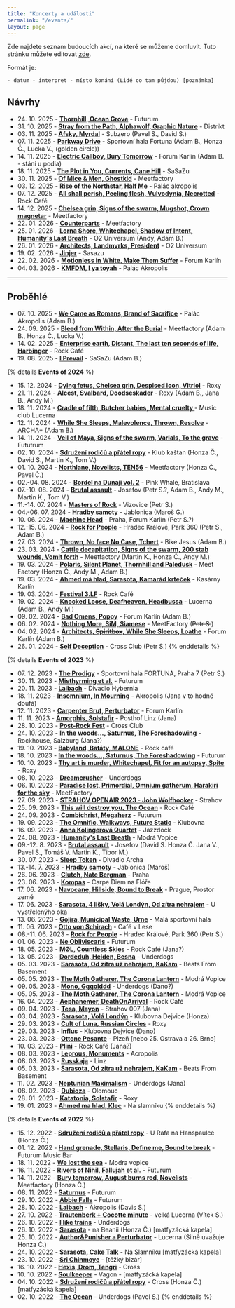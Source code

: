 ```yaml
---
title: "Koncerty a události"
permalink: "/events/"
layout: page
---
```


Zde najdete seznam budoucích akcí, na které se můžeme domluvit. Tuto stránku
můžete editovat [zde](https://github.com/yagarea/blackblog/blob/master/pages/events.md).

Formát je:
```
- datum - interpret - místo konání (Lidé co tam půjdou) [poznámka]
```

## Návrhy
- 24\. 10\. 2025 - **[Thornhill, Ocean Grove](https://goout.net/cs/thornhill%2Bspecial-guests-ocean-grove%2Bbloom/szvketx/)** - Futurum
- 31\. 10\. 2025 - **[Stray from the Path, Alphawolf, Graphic Nature](https://goout.net/cs/stray-from-the-path%2Bspecial-guest-alpha-wolf%2Bgraphic-nature%2Bcalva-louise/szjjbvx/)** - Distrikt
- 03\. 11\. 2025 - **[Afsky, Myrdal](https://obscure.cz/cs/tickets/detail/id/930)** - Subzero (Pavel S., David S.)
- 07\. 11\. 2025 - **[Parkway Drive](https://www.ticketportal.cz/event/Parkway-Drive-20-Year-Anniversary-European-Tour?idp=1462244)** - Sportovní hala Fortuna (Adam B., Honza Č., Lucka V., (golden circle))
- 14\. 11\. 2025 - **[Electric Callboy, Bury Tomorrow](https://www.ticketportal.cz/event/ELECTRIC-CALLBOY-World-Tour-2025)** - Forum Karlín (Adam B. - stání u podia)
- 18\. 11\. 2025 - **[The Plot in You, Currents, Cane Hill](https://goout.net/cs/the-plot-in-you%2Bcurrents%2Bsaosin%2Bcane-hill/szebkrx/)** - SaSaZu
- 30\. 11\. 2025 - **[Of Mice & Men, Ghostkid](https://goout.net/cs/of-mice-and-men%2Bspecial-guest-ghostkid%2Bsupport-gore/szpnptx/)** - Meetfactory
- 03\. 12\. 2025 - **[Rise of the Northstar, Half Me](https://obscure.cz/cs/tickets/detail/id/912)** - Palác akropolis
- 07\. 12\. 2025 - **[All shall perish, Peeling flesh, Vulvodynia, Necrotted](https://obscure.cz/cs/tickets/detail/id/877)** - Rock Café
- 14\. 12\. 2025 - **[Chelsea grin, Signs of the swarm, Mugshot, Crown magnetar](https://obscure.cz/cs/tickets/detail/id/940)** - Meetfactory
- 22\. 01\. 2026 - **[Counterparts](https://meetfactory.cz/en/program/detail/rock-for-people-counterparts)** - Meetfactory
- 25\. 01\. 2026 - **[Lorna Shore, Whitechapel, Shadow of Intent, Humanity's Last Breath](https://www.ticketportal.cz/event/LORNA-SHORE-European-Tour)** - O2 Universum (Andy, Adam B.)
- 26\. 01\. 2026 - **[Architects, Landmvrks, President](https://obscure.cz/cs/tickets/detail/id/932)** - O2 Universum
- 19\. 02\. 2026 - **[Jinjer](https://obscure.cz/cs/tickets/detail/id/918)** - Sasazu
- 22\. 02\. 2026 - **[Motionless in White, Make Them Suffer](https://www.ticketmaster.cz/artist/motionless-in-white-vstupenky/445003)** - Forum Karlín
- 04\. 03\. 2026 - **[KMFDM, I ya toyah](https://obscure.cz/cs/tickets/detail/id/945)** - Palác Akropolis


---

## Proběhlé
- 07\. 10\. 2025 - **[We Came as Romans, Brand of Sacrifice](https://obscure.cz/cs/tickets/detail/id/899)** - Palác Akropolis (Adam B.)
- 24\. 09\. 2025 - **[Bleed from Within, After the Burial](https://goout.net/cs/bleed-from-within%2Bafter-the-burial%2Bgreat-american-ghost/szxjunx/)** - Meetfactory (Adam B., Honza Č., Lucka V.)
- 14\. 02\. 2025 - **[Enterprise earth, Distant, The last ten seconds of life, Harbinger](https://obscure.cz/cs/tickets/detail/id/785)** - Rock Café
- 19\. 08\. 2025 - **[I Prevail](https://www.sasazu-club.com/events/prevail25)** - SaSaZu (Adam B.)


{% details **Events of 2024** %}
- 15\. 12\. 2024 - **[Dying fetus, Chelsea grin, Despised icon, Vitriol](https://obscure.cz/cs/tickets/detail/id/756)** - Roxy
- 21\. 11\. 2024 - **[Alcest, Svalbard, Doodseskader](https://obscure.cz/cs/tickets/detail/id/691)** - Roxy (Adam B., Jana B., Andy M.)
- 18\. 11\. 2024 - **[Cradle of filth, Butcher babies, Mental cruelty ](https://obscure.cz/cs/tickets/detail/id/752)** - Music club Lucerna
- 12\. 11\. 2024 - **[While She Sleeps, Malevolence, Thrown, Resolve](https://goout.net/en/while-she-sleeps/szgsfhx/)** - ARCHA+ (Adam B.)
- 14\. 11\. 2024 - **[Veil of Maya, Signs of the swarm, Varials, To the grave](https://obscure.cz/cs/tickets/detail/id/725)** - Fututrum
- 02\. 10\. 2024 - **[Sdružení rodičů a přátel ropy](kastan.cz/akce/s-r-p-r-janota-1935/)** - Klub kaštan (Honza Č., David S., Martin K., Tom V.)
- 01\. 10\. 2024 - **[Northlane, Novelists, TEN56](https://obscure.cz/cs/tickets/detail/id/708)** - Meetfactory (Honza Č., Pavel Č.)
- 02\.-04\. 08\. 2024 - **[Bordel na Dunaji vol. 2](https://fb.me/e/3IOGL2DYu)** - Pink Whale, Bratislava
- 07\.-10\. 08\. 2024 - **[Brutal assault](https://brutalassault.cz/cs)** - Josefov (Petr S.?, Adam B., Andy M., Martin K., Tom V.)
- 11\.-14\. 07\. 2024 - **[Masters of Rock](https://www.mastersofrock.cz/)** - Vizovice (Petr S.)
- 04\.-06\. 07\. 2024 - **[Hradby samoty](https://www.hradbysamoty.org/)** - Jablonica (Maroš G.)
- 10\. 06\. 2024 - **[Machine Head](https://www.ticketportal.cz/event/MACHINE-HEAD)** - Praha, Forum Karlín (Petr S.?)
- 12\.-15\. 06\. 2024 - **[Rock for People](https://rockforpeople.cz/)** - Hradec Králové, Park 360 (Petr S., Adam B.)
- 27\. 03\. 2024 - **[Thrown, No face No Case, Tchert](https://goout.net/cs/thrown%2Bno-face-no-case%2Btchert/sznwuxw/)** - Bike Jesus (Adam B.)
- 23\. 03\. 2024 - **[Cattle decapitation, Signs of the swarm, 200 stab wounds, Vomit forth](https://obscure.cz/cs/tickets/detail/id/629)** - Meetfactory (Martin K., Honza Č., Andy M.)
- 19\. 03\. 2024 - **[Polaris, Silent Planet, Thornhill and Paledusk](https://goout.net/en/polaris%2Bpaledusk%2Bsilent-planet%2Bthornhill/szcoujw/)** - Meet Factory (Honza Č., Andy M., Adam B.)
- 19\. 03\. 2024 - **[Ahmed má hlad, Sarasota, Kamarád krteček](https://fb.me/e/6URbswu8s)** - Kasárny Karlín
- 19\. 03\. 2024 - **[Festival 3.LF](https://rockcafe.cz/cs/program/freezone-hudebni-charitativni-festival-3-lekarske-fakulty-uk/)** - Rock Café
- 19\. 02\. 2024 - **[Knocked Loose, Deafheaven, Headbussa](https://obscure.cz/cs/tickets/detail/id/670)** - Lucerna (Adam B., Andy M.)
- 09\. 02\. 2024 - **[Bad Omens, Poppy](https://rockforpeople.cz/en/concert/bad-omens-3/)** - Forum Karlín (Adam B.)
- 06\. 02\. 2024 - **[Nothing More, SiM, Siamese](https://goout.net/cs/nothing-more%2Bspecial-guests/szlmwnw/)** - MeetFactory (~~Petr S.~~)
- 04\. 02\. 2024 - **[Architects, ~~Spiritbox~~, While She Sleeps, Loathe](https://fb.me/e/3Rg2C91Rr)** - Forum Karlín (Adam B.)
- 26\. 01\. 2024 - **[Self Deception](https://goout.net/en/self-deception/szvdxgw/)** - Cross Club (Petr S.)
{% enddetails %}

{% details **Events of 2023** %}
- 07\. 12\. 2023 - **[The Prodigy](https://www.ticketmaster.cz/event/the-prodigy-vstupenky/47687)** - Sportovní hala FORTUNA, Praha 7 (Petr S.)
- 30\. 11\. 2023 - **[Misthyrming et al.](https://obscure.cz/cs/tickets/detail/id/590)** - Futurum
- 20\. 11\. 2023 - **[Laibach](https://obscure.cz/cs/tickets/detail/id/593)** - Divadlo Hybernia
- 18\. 11\. 2023 - **[Insomnium, In Mourning](https://obscure.cz/cs/tickets/detail/id/611)** - Akropolis (Jana v to hodně doufá)
- 12\. 11\. 2023 - **[Carpenter Brut, Perturbator](https://obscure.cz/cs/tickets/detail/id/580)** - Forum Karlín
- 11\. 11\. 2023 - **[Amorphis, Solstafir](https://www.posthof.at/programm/programm/article/amorphis-halo-tour-2023/)** - Posthof Linz (Jana)
- 28\. 10\. 2023 - **[Post-Rock Fest](https://fb.me/e/1bQ7x4Pdr)** - Cross Club
- 24\. 10\. 2023 - **[In the woods..., Saturnus, The Foreshadowing](https://www.rockhouse.at/Veranstaltungen//in-the-woods-nor-saturnus-den-the-foreshadowing-ita::4597)** - Rockhouse, Salzburg (Jana?)
- 19\. 10\. 2023 - **[Babyland, Batáty, MALONE](https://allevents.in/prague/babyland-bat%C3%A1ty-malone-rock-caf%C3%A9-prague/200025391363636#)** - Rock café
- 18\. 10\. 2023 - **[In the woods..., Saturnus, The Foreshadowing](https://obscure.cz/cs/tickets/detail/id/620)** - Futurum
- 10\. 10\. 2023 - **[Thy art is murder, Whitechapel, Fit for an autopsy, Spite](https://obscure.cz/cs/tickets/detail/id/586)** - Roxy
- 08\. 10\. 2023 - **[Dreamcrusher](https://www.heartnoize.cz/dreamcrusher-kill-alters-prague-concert-2023/)** - Underdogs
- 06\. 10\. 2023 - **[Paradise lost, Primordial, Omnium gatherum, Harakiri for the sky](https://obscure.cz/cs/tickets/detail/id/545)** - MeetFactory
- 27\. 09\. 2023 - **[STRAHOV OPENAIR 2023 - John Wolfhooker](https://www.strahovopenair.cz/)** - Strahov
- 25\. 09\. 2023 - **[This will destroy you, The Ocean](https://obscure.cz/cs/tickets/detail/id/607)** - Rock Café
- 24\. 09\. 2023 - **[Combichrist, Megaherz](https://obscure.cz/cs/tickets/detail/id/583)** - Futurum
- 19\. 09\. 2023 - **[The Omnific, Walkways, Future Static](https://goout.net/cs/the-omnific%2Bwalkways%2Bfuture-static/szqmsgw/?fbclid=IwAR3GlB5lxQdA_Xk-zaOJ50t_H8Cy7dN_fUaTaGhIxh0v6G4BXcxLYdDh8K0)** - Klubovna
- 16\. 09\. 2023 - **[Anna Kolingerová Quartet](https://www.jazzdock.cz/cs/koncert/anna-kolingerova-quartet)** - Jazzdock
- 24\. 08\. 2023 - **[Humanity's Last Breath](https://obscure.cz/cs/tickets/detail/id/592)** - Modrá Vopice
- 09\.-12\. 8\. 2023 - **[Brutal assault](https://brutalassault.cz/cs)** - Josefov (David S. Honza Č. Jana V., Pavel S., Tomáš V. Martin K., Tibor M.)
- 30\. 07\. 2023 - **[Sleep Token](https://goout.net/cs/sleep-token/szavbuv/)** - Divadlo Archa
- 13\.-14\. 7\. 2023 - **[Hradby samoty](https://www.hradbysamoty.org)** - Jablonica (Maroš)
- 26\. 06\. 2023 - **[Clutch, Nate Bergman](https://obscure.cz/cs/tickets/detail/id/557)** - Praha
- 23\. 06\. 2023 - **[Kompas](https://m.facebook.com/events/647428783460796/)** - Carpe Diem na Flóře
- 17\. 06\. 2023 - **[Navocane, Hillside, Bound to Break](https://www.facebook.com/events/1201104257439038)** - Prague, Prostor země
- 17\. 06\. 2023 - **[Sarasota, 4 lišky, Volá Londýn, Od zítra nehrajem](http://www.uvoka.cz/okokulturnik/)** - U vystřelenýho oka
- 13\. 06\. 2023 - **[Gojira, Municipal Waste, Urne](https://obscure.cz/cs/tickets/detail/id/549)** - Malá sportovní hala
- 11\. 06\. 2023 - **[Otto von Schirach](https://obscure.cz/cs/tickets/detail/id/568)** - Café v Lese
- 08\.-11\. 06\. 2023 - **[Rock for People](https://rockforpeople.cz/)** - Hradec Králové, Park 360 (Petr S.)
- 01\. 06\. 2023 - **[Ne Obliviscaris](https://obscure.cz/cs/tickets/detail/id/533)** - Futurum
- 18\. 05\. 2023 - **[MØL, Countless Skies](https://rockcafe.cz/en/program/rock-for-people-presents-mol-dk-countless-skies-uk/)** - Rock Café (Jana?)
- 13\. 05\. 2023 - **[Dordeduh, Heiden, Besna](https://goout.net/cs/echoes-of-carpathians-dordeduh%2Bheiden%2Bbesna/szptcyu/)** - Underdogs
- 05\. 03\. 2023 - **[Sarasota, Od zítra už nehrajem, KaKam](https://bandzone.cz/koncert/535620-praha-beats-from-basement-koncert-v-beats-from-basement)** - Beats From Basement
- 05\. 05\. 2023 - **[The Moth Gatherer, The Corona Lantern](http://modravopice.eu/akce/obsazeno-696/)** - Modrá Vopice
- 09\. 05\. 2023 - **[Mono, Gggolddd](https://obscure.cz/cs/tickets/detail/id/546)** - Underdogs (Dano?)
- 05\. 05\. 2023 - **[The Moth Gatherer, The Corona Lantern](http://modravopice.eu/akce/obsazeno-696/)** - Modrá Vopice
- 16\. 04\. 2023 - **[Aephanemer, DeathOnArrival](https://rockcafe.cz/en/program/aephanemer-fr-support-deathonarrival/)** - Rock Café
- 09\. 04\. 2023 - **[Tesa, Mayon](https://obscure.cz/cs/tickets/detail/id/548)** - Strahov 007 (Jana)
- 03\. 04\. 2023 - **[Sarasota, Volá Londýn](https://klubovna.povalec.cz/6088/program/sarasota-vola-londyn-03-04-2023-19-00)** - Klubovna Dejvice (Honza)
- 29\. 03\. 2023 - **[Cult of Luna, Russian Circles](https://obscure.cz/cs/tickets/detail/id/502)** - Roxy
- 29\. 03\. 2023 - **[Influs](https://www.klubovna.povalec.cz/6071/program/influs-29-03-2023-20-00)** - Klubovna Dejvice (Dano)
- 23\. 03\. 2023 - **[Ottone Pesante](https://obscure.cz/cs/tickets/detail/id/537)** - Plzeň [nebo 25. Ostrava a 26. Brno]
- 10\. 03\. 2023 - **[Plini](https://obscure.cz/cs/tickets/detail/id/529)** - Rock Café (Jana?)
- 08\. 03\. 2023 - **[Leprous, Monuments](https://obscure.cz/cs/tickets/detail/id/508)** - Acropolis
- 08\. 03\. 2023 - **[Russkaja](https://www.oeticket.com/event/russkaja-turbopolkaparty-posthof-16091347)** - Linz
- 05\. 03\. 2023 - **[Sarasota, Od zítra už nehrajem, KaKam](https://bandzone.cz/koncert/535620-praha-beats-from-basement-koncert-v-beats-from-basement)** - Beats From Basement
- 11\. 02\. 2023 - **[Neptunian Maximalism](https://goout.net/cs/neptunian-maximalism/szbjawu/)** - Underdogs (Jana)
- 08\. 02\. 2023 - **[Dubioza](https://dubioza.org/tour-dates/)** - Olomouc
- 28\. 01\. 2023 - **[Katatonia, Solstafir](https://obscure.cz/cs/tickets/detail/id/415)** - Roxy
- 19\. 01\. 2023 - **[Ahmed ma hlad, Klec](https://na-slamniku.cz/koncerty/)** - Na slamníku
{% enddetails %}

{% details **Events of 2022** %}
- 15\. 12\. 2022 - **[Sdružení rodičů a přátel ropy](http://srpr.cz/info.php#gigs)** - U Rafa na Hanspaulce  (Honza Č.)
- 01\. 12\. 2022 - **[Hand grenade, Stellaris, Define me, Bound to break](https://www.facebook.com/events/1194478941130518/)** - Futurum Music Bar
- 18\. 11\. 2022 - **[We lost the sea](https://www.ticketmaster.cz/event/we-lost-the-sea-solkyri-vstupenky/)** - Modra vopice
- 16\. 11\. 2022 - **[Rivers of Nihil, Fallujah et al.](https://obscure.cz/cs/tickets/detail/id/400)** - Futurum
- 14\. 11\. 2022 - **[Bury tomorrow, August burns red, Novelists](https://obscure.cz/cs/tickets/detail/id/387)** - Meetfactory (Honza Č.)
- 08\. 11\. 2022 - **[Saturnus](https://obscure.cz/cs/tickets/detail/id/518)** - Futurum
- 29\. 10\. 2022 - **[Abbie Falls](https://goout.net/cs/abbie-falls+no-face-no-case+33-movement/szveedt/)** - Futurum
- 28\. 10\. 2022 - **[Laibach](https://obscure.cz/cs/tickets/detail/id/337)** - Akropolis (Davis S.)
- 27\. 10\. 2022 - **[Trautenberk + Cocotte minute](https://www.ticketstream.cz/akce/trautenberk-v-lucerne-krest-noveho-alba-159283)** - velká Lucerna (Vítek S.)
- 26\. 10\. 2022 - **[I like trains](https://goout.net/cs/i-like-trains/szxahfr/)** - Underdogs
- 26\. 10\. 2022 - **[Sarasota](https://matfyzak.cz/wp/beanie/)** - na Beanii (Honza Č.) [matfyzácká kapela]
- 25\. 10\. 2022 - **[Author&Punisher a Perturbator](https://obscure.cz/cs/tickets/detail/id/398)** - Lucerna (Silně uvažuje Honza Č.)
- 24\. 10\. 2022 - **[Sarasota, Cake Talk](https://bandzone.cz/koncert/530334-praha-na-slamniku-koncert-na-slamniku)** - Na Slamníku [matfyzácká kapela]
- 23\. 10\. 2022 - **[Sri Chinmoye](https://www.informuji.cz/akce/praha/258788-songs-of-the-soul-hudba-sri-chinmoye/)** - [těžký bizár]
- 16\. 10\. 2022 - **[Hexis, Drom, Tengri](https://www.crossclub.cz/cs/program/7043-mad-cross/)** - Cross
- 10\. 10\. 2022 - **[Soulkeeper](http://vagon.cz/dnes.php)** - Vagon - [matfyzácká kapela]
- 04\. 10\. 2022 - **[Sdružení rodičů a přátel ropy](http://srpr.cz/info.php#gigs)** - Cross (Honza Č.) [matfyzácká kapela]
- 02\. 10\. 2022 - **[The Ocean](https://guides.ticketmaster.cz/event/the-ocean/the-ocean-2021-underdogs/)** - Underdogs (Pavel S.)
{% enddetails %}
